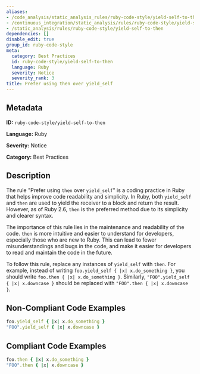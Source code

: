 ```yaml
---
aliases:
- /code_analysis/static_analysis_rules/ruby-code-style/yield-self-to-then
- /continuous_integration/static_analysis/rules/ruby-code-style/yield-self-to-then
- /static_analysis/rules/ruby-code-style/yield-self-to-then
dependencies: []
disable_edit: true
group_id: ruby-code-style
meta:
  category: Best Practices
  id: ruby-code-style/yield-self-to-then
  language: Ruby
  severity: Notice
  severity_rank: 3
title: Prefer using then over yield_self
---
```

<!--  SOURCED FROM https://github.com/DataDog/datadog-static-analyzer-rule-docs -->


## Metadata
**ID:** `ruby-code-style/yield-self-to-then`

**Language:** Ruby

**Severity:** Notice

**Category:** Best Practices

## Description
The rule "Prefer using `then` over `yield_self`" is a coding practice in Ruby that helps improve code readability and simplicity. In Ruby, both `yield_self` and `then` are used to yield the receiver to a block and return the result. However, as of Ruby 2.6, `then` is the preferred method due to its simplicity and clearer syntax.

The importance of this rule lies in the maintenance and readability of the code. `then` is more intuitive and easier to understand for developers, especially those who are new to Ruby. This can lead to fewer misunderstandings and bugs in the code, and make it easier for developers to read and maintain the code in the future.

To follow this rule, replace any instances of `yield_self` with `then`. For example, instead of writing `foo.yield_self { |x| x.do_something }`, you should write `foo.then { |x| x.do_something }`. Similarly, `"FOO".yield_self { |x| x.downcase }` should be replaced with `"FOO".then { |x| x.downcase }`.

## Non-Compliant Code Examples
```ruby
foo.yield_self { |x| x.do_something }
"FOO".yield_self { |x| x.downcase }
```

## Compliant Code Examples
```ruby
foo.then { |x| x.do_something }
"FOO".then { |x| x.downcase }
```
